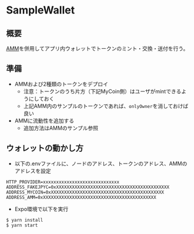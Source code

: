 # SampleWallet

## 概要

[AMM](https://github.com/peisuke/AutomatedMarketMaker)を併用してアプリ内ウォレットでトークンのミント・交換・送付を行う。

## 準備

- AMMおよび2種類のトークンをデプロイ
  - 注意：トークンのうち片方（下記MyCoin側）はユーザがmintできるようにしておく
  - 上記AMM内のサンプルのトークンであれば、`onlyOwner`を消しておけば良い
- AMMに流動性を追加する
  - 追加方法はAMMのサンプル参照
  
## ウォレットの動かし方

- 以下の.envファイルに、ノードのアドレス、トークンのアドレス、AMMのアドレスを設定
```
HTTP_PROVIDER=xxxxxxxxxxxxxxxxxxxxxxxxxxxxx
ADDRESS_FAKEJPYC=0xXXXXXXXXXXXXXXXXXXXXXXXXXXXXXXXXXXXXXXXXXXX
ADDRESS_MYCOIN=0xXXXXXXXXXXXXXXXXXXXXXXXXXXXXXXXXXXXXXXXXXXX
ADDRESS_AMM=0xXXXXXXXXXXXXXXXXXXXXXXXXXXXXXXXXXXXXXXXXXXX
```

- Expo環境で以下を実行
```
$ yarn install
$ yarn start
```
